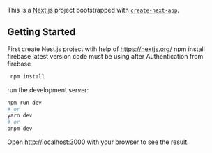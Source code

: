 This is a [Next.js](https://nextjs.org/) project bootstrapped with [`create-next-app`](https://github.com/vercel/next.js/tree/canary/packages/create-next-app).

## Getting Started

First create Nest.js project  wtih help of https://nextjs.org/ 
 npm install firebase latest  version 
code must be using after  Authentication from firebase 

```bash 
 npm install 
 ```
 run the development server:
```bash
npm run dev
# or
yarn dev
# or
pnpm dev
```

Open [http://localhost:3000](http://localhost:3000) with your browser to see the result.
